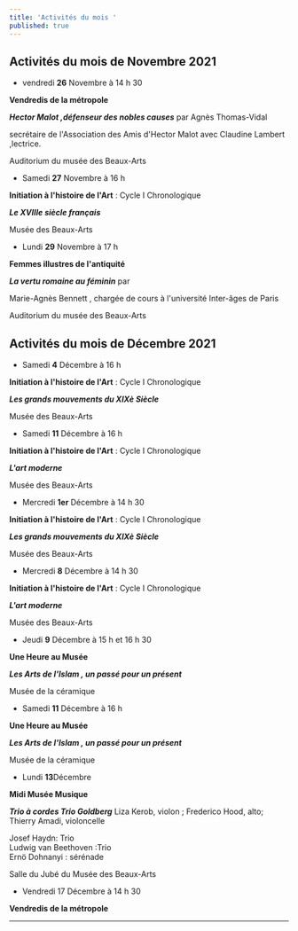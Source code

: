 ```yaml
---
title: 'Activités du mois '
published: true
---
```

## **Activités du mois de Novembre 2021**


* vendredi **26** Novembre à 14 h 30

**Vendredis de la métropole**

**_Hector Malot ,défenseur des nobles causes_** par Agnès Thomas-Vidal

secrétaire de l'Association des Amis d'Hector Malot avec Claudine Lambert ,lectrice.

Auditorium du musée des Beaux-Arts

* Samedi  **27** Novembre à 16 h

**Initiation à l'histoire de l'Art** : Cycle I  Chronologique

**_Le XVIIIe siècle français_**

Musée des Beaux-Arts

* Lundi **29** Novembre à 17 h

**Femmes illustres de l'antiquité**

**_La vertu romaine au féminin_** par

Marie-Agnès Bennett , chargée de cours à l'université Inter-âges de Paris

Auditorium du musée des Beaux-Arts   

 ## **Activités du mois de Décembre 2021**   
 
 * Samedi  **4** Décembre à 16 h

**Initiation à l'histoire de l'Art** : Cycle I  Chronologique

**_Les grands mouvements du XIXè Siècle_**  

Musée des Beaux-Arts   


 * Samedi  **11** Décembre à 16 h

**Initiation à l'histoire de l'Art** : Cycle I  Chronologique

**_L'art moderne_**  

Musée des Beaux-Arts   

 *  Mercredi **1er** Décembre à 14 h 30

**Initiation à l'histoire de l'Art** : Cycle I  Chronologique

**_Les grands mouvements du XIXè Siècle_**  

Musée des Beaux-Arts    

 * Mercredi  **8** Décembre à 14 h 30

**Initiation à l'histoire de l'Art** : Cycle I  Chronologique

**_L'art moderne_**  

Musée des Beaux-Arts   

 * Jeudi **9** Décembre à 15 h et 16 h 30  
 
 **Une Heure au Musée**
 
 **_Les Arts de l'Islam , un passé pour un présent_**  
 
 Musée de la céramique  
 
 * Samedi **11** Décembre à  16 h   
  
  **Une Heure au Musée**
 
 **_Les Arts de l'Islam , un passé pour un présent_**  
 
 Musée de la céramique  
 
 * Lundi **13**Décembre   
  
  **Midi Musée Musique**  
  
**_Trio à cordes Trio Goldberg_** Liza Kerob, violon ; Frederico Hood, alto; Thierry Amadi, violoncelle  

Josef Haydn: Trio  
Ludwig van Beethoven :Trio  
Ernö Dohnanyi : sérénade  

Salle du Jubé du Musée des Beaux-Arts   

 * Vendredi 17 Décembre à 14 h 30   
 
 **Vendredis de la métropole**  
 
 






  


 
 
***
